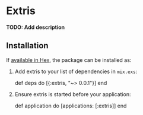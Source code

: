 # Extris

**TODO: Add description**

## Installation

If [available in Hex](https://hex.pm/docs/publish), the package can be installed as:

  1. Add extris to your list of dependencies in `mix.exs`:

        def deps do
          [{:extris, "~> 0.0.1"}]
        end

  2. Ensure extris is started before your application:

        def application do
          [applications: [:extris]]
        end

